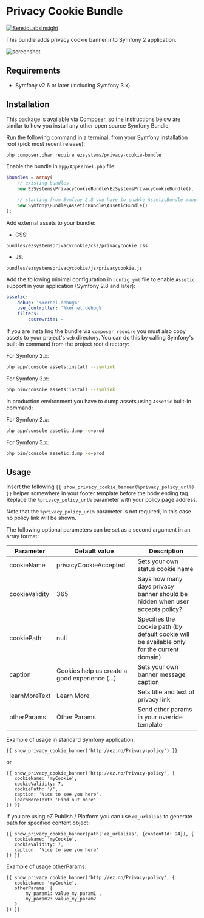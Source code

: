 # Privacy Cookie Bundle

[![SensioLabsInsight](https://insight.sensiolabs.com/projects/3687a8b0-c268-49cf-b072-15a10d920709/big.png)](https://insight.sensiolabs.com/projects/3687a8b0-c268-49cf-b072-15a10d920709)

This bundle adds privacy cookie banner into Symfony 2 application.

![screenshot](https://cloud.githubusercontent.com/assets/3033038/14012485/5087f198-f1a6-11e5-881c-028bbe806cb3.png)

## Requirements

- Symfony v2.6 or later (including Symfony 3.x)

## Installation
This package is available via Composer, so the instructions below are similar to how you install any other open source Symfony Bundle.

Run the following command in a terminal, from your Symfony installation root (pick most recent release):
```bash
php composer.phar require ezsystems/privacy-cookie-bundle
```

Enable the bundle in `app/AppKernel.php` file:

```php
$bundles = array(
    // existing bundles
    new EzSystems\PrivacyCookieBundle\EzSystemsPrivacyCookieBundle(),

    // starting from Symfony 2.8 you have to enable AsseticBundle manually if you haven't done it before
    new Symfony\Bundle\AsseticBundle\AsseticBundle()
);
```

Add external assets to your bundle:

- CSS:
```
bundles/ezsystemsprivacycookie/css/privacycookie.css
```

- JS:
```
bundles/ezsystemsprivacycookie/js/privacycookie.js
```

Add the following minimal configuration in `config.yml` file to enable `Assetic` support in your application (Symfony 2.8 and later):

```yaml
assetic:
    debug: '%kernel.debug%'
    use_controller: '%kernel.debug%'
    filters:
        cssrewrite: ~
```

If you are installing the bundle via `composer require` you must also copy assets to your project's `web` directory. You can do this by calling Symfony's built-in command from the project root directory:

For Symfony 2.x:

```bash
php app/console assets:install --symlink
```

For Symfony 3.x:

```bash
php bin/console assets:install --symlink
```

In production environment you have to dump assets using `Assetic` built-in command:

For Symfony 2.x:

```bash
php app/console assetic:dump -e=prod
```

For Symfony 3.x:

```bash
php bin/console assetic:dump -e=prod
```

## Usage

Insert the following `{{ show_privacy_cookie_banner(%privacy_policy_url%) }}` helper somewhere in your footer template before the body ending tag. Replace the `%privacy_policy_url%` parameter with your policy page address.

Note that the `%privacy_policy_url%` parameter is not required, in this case no policy link will be shown.

The following optional parameters can be set as a second argument in an array format:

Parameter        | Default value                                  | Description
---------------- | ---------------------------------------------- | -----------
cookieName       | privacyCookieAccepted                          | Sets your own status cookie name
cookieValidity   | 365                                            | Says how many days privacy banner should be hidden when user accepts policy?
cookiePath       | null                                           | Specifies the cookie path (by default cookie will be available only for the current domain)
caption          | Cookies help us create a good experience (...) | Sets your own banner message caption
learnMoreText    | Learn More                                     | Sets title and text of privacy link
otherParams      | Other Params                                   | Send other params in your override template

Example of usage in standard Symfony application:

```twig
{{ show_privacy_cookie_banner('http://ez.no/Privacy-policy') }}
```

or

```twig
{{ show_privacy_cookie_banner('http://ez.no/Privacy-policy', {
   cookieName: 'myCookie',
   cookieValidity: 7,
   cookiePath: '/',
   caption: 'Nice to see you here',
   learnMoreText: 'Find out more'
}) }}
```

If you are using eZ Publish / Platform you can use `ez_urlalias` to generate path for specified content object:

```twig
{{ show_privacy_cookie_banner(path('ez_urlalias', {contentId: 94}), {
   cookieName: 'myCookie',
   cookieValidity: 7,
   caption: 'Nice to see you here'
}) }}
```

Example of usage otherParams:

```twig
{{ show_privacy_cookie_banner('http://ez.no/Privacy-policy', {
   cookieName: 'myCookie',
   otherParams: {
       my_param1: value_my_param1 ,
       my_param2: value_my_param2
   }
}) }}
```
